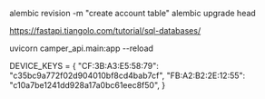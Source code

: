 alembic revision -m "create account table"
alembic upgrade head

https://fastapi.tiangolo.com/tutorial/sql-databases/


uvicorn camper_api.main:app --reload

DEVICE_KEYS = {
    "CF:3B:A3:E5:58:79": "c35bc9a772f02d904010bf8cd4bab7cf",
    "FB:A2:B2:2E:12:55": "c10a7be1241dd928a17a0bc61eec8f50",
}